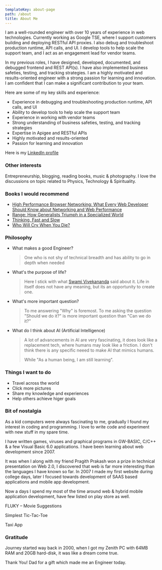 ```yaml
---
templateKey: about-page
path: /about
title: About Me
---
```

I am a well-rounded engineer with over 10 years of experience in web technologies. Currently working as Google TSE, where I support customers building and deploying RESTful API proxies. I also debug and troubleshoot production runtime, API calls, and UI. I develop tools to help scale the support team, and I act as an engagement lead for vendor teams.

In my previous roles, I have designed, developed, documented, and debugged frontend and REST API(s). I have also implemented business safeties, testing, and tracking strategies. I am a highly motivated and results-oriented engineer with a strong passion for learning and innovation. I am confident that I can make a significant contribution to your team.

Here are some of my key skills and experience:

* Experience in debugging and troubleshooting production runtime, API calls, and UI
* Ability to develop tools to help scale the support team
* Experience in working with vendor teams
* Strong understanding of business safeties, testing, and tracking strategies
* Expertise in Apigee and RESTful APIs
* Highly motivated and results-oriented
* Passion for learning and innovation

Here is my [LinkedIn profile](https://www.linkedin.com/in/vikram-singh-623a51101/)

### Other interests

Entrepreneurship, blogging, reading books, music & photography. I love the discussions on topic related to Physics, Technology & Spirituality.

### Books I would recommend

* [High Performance Browser Networking: What Every Web Developer Should Know about Networking and Web Performance](https://www.goodreads.com/book/show/35237260-high-performance-browser-networking)
* [Range: How Generalists Triumph in a Specialized World](https://www.goodreads.com/book/show/43984397-range)
* [Thinking, Fast and Slow](https://www.goodreads.com/book/show/11468377-thinking-fast-and-slow)
* [Who Will Cry When You Die?](https://www.goodreads.com/book/show/28452921-who-will-cry-when-you-die)

### Philosophy

* What makes a good Engineer?

  > One who is not shy of technical breadth and has ability to go in depth when needed
* What's the purpose of life?

  > Here I stick with what [Swami Vivekananda](https://en.wikipedia.org/wiki/Swami_Vivekananda) said about it. Life in itself does not have any meaning, but its an opportunity to create one.
* What's more important question?

  > To me answering "Why" is foremost. To me asking the question "Should we do it?" is more important question than "Can we do it?"
* What do I think about AI (Artificial Intelligence)

  > A lot of advancements in AI are very fascinating, it does look like a replacement tech, where humans may look like a friction. I don't think there is any specific neeed to make AI that mimics humans. 
  >
  > While
  > "As a human being, I am still learning". 

### Things I want to do

* Travel across the world
* Click more pictures
* Share my knowledge and experiences
* Help others achieve higer goals

### Bit of nostalgia

As a kid computers were always fascinating to me, gradually I found my interest in coding and programming. I love to write code and experiment with new stuff in my spare time.

I have written games, viruses and graphical programs in GW-BASIC, C/C++ & a few Visual Basic 6.0 applications. I have been learning about web development since 2007.

It was when I along with my friend Pragith Prakash won a prize in technical presentation on Web 2.0, I discovered that web is far more interesting than the languages I have known so far. In 2007 I made my first website during college days, later I focused towards development of SAAS based applications and mobile app development.

Now a days I spend my most of the time around web & hybrid mobile application development, have few listed on play store as well.

FLUKY – Movie Suggestions

Simplest Tic-Tac-Toe

Taxi App

### Gratitude

Journey started way back in 2000, when I got my Zenith PC with 64MB RAM and 20GB hard-disk, it was like a dream come true.

Thank You! Dad for a gift which made me an Engineer today.